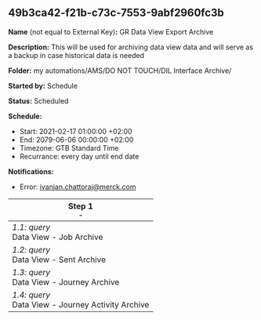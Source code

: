 ## 49b3ca42-f21b-c73c-7553-9abf2960fc3b

**Name** (not equal to External Key)**:** GR Data View Export Archive

**Description:** This will be used for archiving data view data and will serve as a backup in case historical data is needed

**Folder:** my automations/AMS/DO NOT TOUCH/DIL Interface Archive/

**Started by:** Schedule

**Status:** Scheduled

**Schedule:**

* Start: 2021-02-17 01:00:00 +02:00
* End: 2079-06-06 00:00:00 +02:00
* Timezone: GTB Standard Time
* Recurrance: every day until end date

**Notifications:**

* Error: ivanjan.chattoraj@merck.com

| Step 1<br>_<small>-</small>_ |
| --- |
| _1.1: query_<br>Data View - Job Archive |
| _1.2: query_<br>Data View - Sent Archive |
| _1.3: query_<br>Data View - Journey Archive |
| _1.4: query_<br>Data View - Journey Activity Archive |

